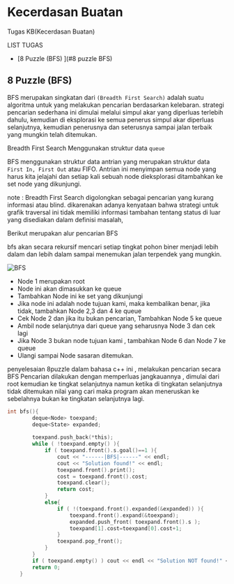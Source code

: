 # Kecerdasan Buatan
Tugas KB(Kecerdasan Buatan)

LIST TUGAS
  - [8 Puzzle (BFS) ](#8 puzzle BFS)
  

## 8 Puzzle (BFS) 

  BFS merupakan singkatan dari `(Breadth First Search)` adalah suatu algoritma untuk yang melakukan pencarian berdasarkan kelebaran. strategi pencarian sederhana ini dimulai melalui simpul akar yang diperluas terlebih dahulu, kemudian di eksplorasi ke semua penerus simpul akar diperluas selanjutnya, kemudian penerusnya dan seterusnya sampai jalan terbaik yang mungkin telah ditemukan. 

Breadth First Search Menggunakan struktur data `queue` 

BFS menggunakan struktur data antrian yang merupakan struktur data `First In, First Out` atau FIFO. 
Antrian ini menyimpan semua node yang harus kita jelajahi dan setiap kali sebuah node dieksplorasi ditambahkan ke set node yang dikunjungi.

note : 
Breadth First Search digolongkan sebagai pencarian yang kurang informasi atau blind.
dikarenakan adanya kenyataan bahwa strategi untuk grafik traversal ini tidak memiliki informasi tambahan tentang status di luar yang disediakan dalam definisi masalah,

Berikut merupakan alur pencarian BFS

bfs akan secara rekursif mencari setiap tingkat pohon biner menjadi lebih dalam dan lebih dalam sampai menemukan jalan terpendek yang mungkin.

![BFS](https://user-images.githubusercontent.com/59832754/79303582-714cf400-7f19-11ea-9625-c38803e3f668.gif)

- Node 1 merupakan root 
- Node ini akan dimasukkan ke queue
- Tambahkan Node ini ke set yang dikunjungi
- Jika node ini adalah node tujuan kami, maka kembalikan benar,
  jika tidak, tambahkan Node 2,3 dan 4 ke queue
- Cek Node 2 dan jika itu bukan pencarian, Tambahkan Node 5 ke queue
- Ambil node selanjutnya dari queue yang seharusnya Node 3 dan cek lagi
- Jika Node 3 bukan node tujuan kami , tambahkan Node 6 dan Node 7 ke queue
- Ulangi sampai Node sasaran ditemukan.

penyelesaian 8puzzle dalam bahasa c++ ini , melakukan pencarian secara BFS
Pencarian dilakukan dengan memperluas jangkauannya , dimulai dari root kemudian ke tingkat selanjutnya namun ketika di tingkatan selanjutnya tidak ditemukan nilai yang cari maka program akan meneruskan ke sebelahnya bukan ke tingkatan selanjutnya lagi.

```c
int bfs(){
		deque<Node> toexpand;
		deque<State> expanded;
		
		toexpand.push_back(*this);
		while ( !toexpand.empty() ){
			if ( toexpand.front().s.goal()==1 ){ 
				cout << "------|BFS|------" << endl;
				cout << "Solution found!" << endl;
				toexpand.front().print();
				cost = toexpand.front().cost;
				toexpand.clear();
				return cost;
			}
			else{
				if ( !(toexpand.front().expanded(&expanded)) ){
					toexpand.front().expand(&toexpand);
					expanded.push_front( toexpand.front().s );
					toexpand[1].cost=toexpand[0].cost+1;
				}
				toexpand.pop_front();
			}
		}
		if ( toexpand.empty() ) cout << endl << "Solution NOT found!" << endl;
		return 0;
	}
```


